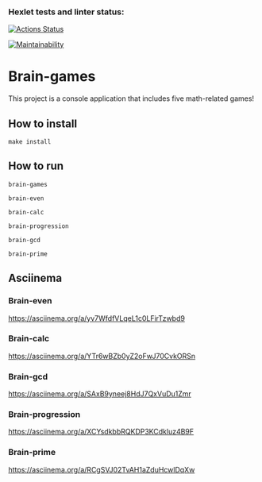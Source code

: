 ### Hexlet tests and linter status:
[![Actions Status](https://github.com/Fdasert/frontend-project-44/workflows/hexlet-check/badge.svg)](https://github.com/Fdasert/frontend-project-44/actions)

[![Maintainability](https://api.codeclimate.com/v1/badges/39273daa9e506da6cfef/maintainability)](https://codeclimate.com/github/Fdasert/frontend-project-44/maintainability)

# Brain-games
This project is a console application that includes five math-related games!


## How to install
```
make install
```
## How to run
```
brain-games

brain-even

brain-calc

brain-progression

brain-gcd

brain-prime
```

## Asciinema

### Brain-even
https://asciinema.org/a/yv7WfdfVLqeL1c0LFirTzwbd9

### Brain-calc
https://asciinema.org/a/YTr6wBZb0yZ2oFwJ70CvkORSn

### Brain-gcd
https://asciinema.org/a/SAxB9yneej8HdJ7QxVuDu1Zmr

### Brain-progression
https://asciinema.org/a/XCYsdkbbRQKDP3KCdkluz4B9F

### Brain-prime
https://asciinema.org/a/RCgSVJ02TvAH1aZduHcwlDqXw
